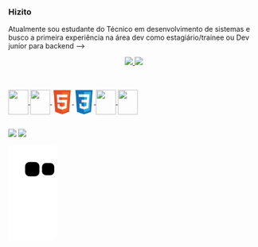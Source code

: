 ### Hizito
Atualmente sou estudante do Técnico em desenvolvimento de sistemas e busco a primeira experiência na área dev como estagiário/trainee ou Dev junior para backend
-->

<div align="center">
  <a href="https://github.com/1LUCASPEDROSO">
  <img height="180em" src="https://github-readme-stats.vercel.app/api?username=1LUCASPEDROSO&show_icons=true&theme=dark&include_all_commits=true&count_private=true"/>
  <img height="180em" src="https://github-readme-stats.vercel.app/api/top-langs/?username=1LUCASPEDROSO&layout=compact&langs_count=7&theme=dark"/>
</div>

##

<div style="display: inline_block"><br>
  <img align="center" height="50" width="40" src="https://cdn.jsdelivr.net/gh/devicons/devicon/icons/java/java-original-wordmark.svg" />
  <img align="center" height="50" width="40" src="https://cdn.jsdelivr.net/gh/devicons/devicon/icons/mysql/mysql-original-wordmark.svg" />       
  <img align="center" alt="HTML" height="50" width="40" src="https://raw.githubusercontent.com/devicons/devicon/master/icons/html5/html5-original.svg">
  <img align="center" alt="CSS" height="50" width="40" src="https://raw.githubusercontent.com/devicons/devicon/master/icons/css3/css3-original.svg">
 <img align="center" height="50" width="40" src="https://cdn.jsdelivr.net/gh/devicons/devicon/icons/javascript/javascript-original.svg" />
 <img align="center" height="50" width="40" src="https://cdn.jsdelivr.net/gh/devicons/devicon/icons/php/php-original.svg" />          
</div>

##

<div>  
  <a href = "mailto:pedrosolucas1745@gmail.com"><img src="https://img.shields.io/badge/-Gmail-%23333?style=for-the-badge&logo=gmail&logoColor=white" target="_blank"></a>
  <a href="https://www.linkedin.com/in/pedroso-lucas/" target="_blank"><img src="https://img.shields.io/badge/-LinkedIn-%230077B5?style=for-the-badge&logo=linkedin&logoColor=dark" target="_blank"></a> 
</div>

 ![Snake animation](https://github.com/1LUCASPEDROSO/1LUCASPEDROSO/blob/output/github-contribution-grid-snake.svg)
